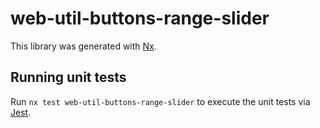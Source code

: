 # web-util-buttons-range-slider

This library was generated with [Nx](https://nx.dev).

## Running unit tests

Run `nx test web-util-buttons-range-slider` to execute the unit tests via [Jest](https://jestjs.io).
